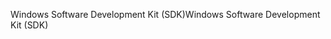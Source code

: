 <span data-ttu-id="da812-101">Windows Software Development Kit (SDK)</span><span class="sxs-lookup"><span data-stu-id="da812-101">Windows Software Development Kit (SDK)</span></span>